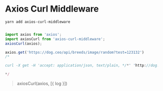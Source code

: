 # Axios Curl Middleware

```yarn add axios-curl-middleware```

```js 

import axios from 'axios';
import axiosCurl from 'axios-curl-middleware';
axiosCurl(axios);

axios.get('https://dog.ceo/api/breeds/image/random?test=123132')
/*

curl -X get -H 'accept: application/json, text/plain, */*' 'http://dog.ceo:80/api/breeds/image/random?test=123132'

*/

```


> axiosCurl(axios, [{ log }])
